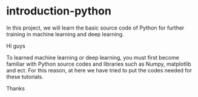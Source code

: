 # introduction-python
In this project, we will learn the basic source code of Python for further training in machine learning and deep learning.

Hi guys

To learned machine learning or deep learning, you must first become familiar with Python source codes and libraries such as Numpy, matplotlib and ect.
For this reason, at here we have tried to put the codes needed for these tutorials.


Thanks
